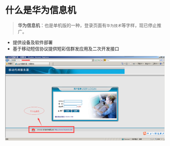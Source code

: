 # 什么是华为信息机

>**华为信息机**：也是单机版的一种，登录页面有`华为技术`等字样，现已停止推广。  
   * 提供设备及软件部署  
   * 基于移动短信协议提供短彩信群发应用及二次开发接口  
   
<img src="../images/loginPage_huawei.png" alt="图片被外星人掠走了┌(。Д。)┐" title="单机版 | 华为信息机">
